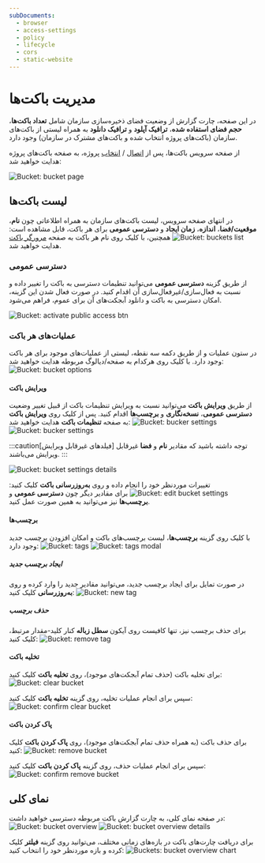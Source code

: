 ```yaml
---
subDocuments:
  - browser
  - access-settings
  - policy
  - lifecycle
  - cors
  - static-website
---
```


# مدیریت باکت‌ها

در این صفحه، چارت گزارش از وضعیت فضای ذخیره‌سازی سازمان شامل **تعداد باکت‌ها**، **حجم فضای استفاده شده**، **ترافیک آپلود** و **ترافیک دانلود** به همراه لیستی از باکت‌های سازمان (باکت‌های پروژه انتخاب شده و باکت‌های مشترک در سازمان) وجود دارد.

از صفحه سرویس باکت‌ها، پس از [اتصال](../getting-started#bind-project) / [انتخاب](../getting-started#select-project) پروژه، به صفحه باکت‌های پروژه هدایت خواهید شد:

![Bucket: bucket page](../img/bucket-page.png)

## لیست باکت‌ها

در انتهای صفحه سرویس، لیست باکت‌های سازمان به همراه اطلاعاتی چون **نام**، **موقعیت/فضا**، **اندازه**، **زمان ایجاد** و **دسترسی عمومی** برای هر باکت، قابل مشاهده است:
![Bucket: buckets list](../img/buckets-list.png)
همچنین، با کلیک روی نام هر باکت به صفحه [مرورگر باکت](./browser) هدایت خواهید شد.

### دسترسی عمومی

‌از طریق گزینه **دسترسی عمومی** می‌‌توانید تنطیمات دسترسی به باکت را تغییر داده و نسبت به فعال‌سازی/غیرفعال‌سازی آن اقدام کنید. در صورت فعال شدن این گزینه، امکان دسترسی به باکت و دانلود آبجکت‌های آن برای عموم، فراهم می‌شود.

![Bucket: activate public access btn](../img/activate-bucket-public-access-btn.png)

### عملیات‌های هر باکت

در ستون عملیات و از طریق دکمه سه نقطه، لیستی از عملیات‌های موجود برای هر باکت وجود دارد. با کلیک روی هرکدام به صفحه/دیالوگ مربوطه هدایت خواهید شد:
![Bucket: bucket options](../img/bucket-options.png)

#### ویرایش باکت

از طریق **ویرایش باکت** می‌توانید نسبت به ویرایش تنظیمات باکت از قبیل تغییر وضعیت **دسترسی عمومی**، **نسخه‌نگاری** و **برچسب‌ها** اقدام کنید. پس از کلیک روی **ویرایش باکت** به صفحه **تنظیمات باکت** هدایت خواهید شد:
![Bucket: bucker settings](../img/edit-bucket.png)
![Bucket: bucker settings](../img/bucket-settings-details.png)

:::caution[فیلدهای غیرقابل ویرایش]
توجه داشته باشید که مقادیر **نام** و **فضا** غیرقابل ویرایش می‌باشند.
:::

![Bucket: bucket settings details](../img/bucket-settings-details.png)

تغییرات موردنظر خود را انجام داده و روی **به‌روزرسانی باکت** کلیک کنید:
![Bucket: edit bucket settings](../img/edit-bucket-settings.png)
برای مقادیر دیگر چون **دسترسی عمومی** و **برچسب‌ها** نیز می‌توانید به همین صورت عمل کنید.

#### برچسب‌ها

با کلیک روی گزینه **برچسب‌ها**، لیست برچسب‌های باکت و امکان افزودن برچسب جدید وجود دارد:
![Bucket: tags](../img/bucket-tags.png)
![Bucket: tags modal](../img/bucket-tag-modal.png)

##### ایجاد برچسب جدید

در صورت تمایل برای ایجاد برچسب جدید، می‌توانید مقادیر جدید را وارد کرده و روی **به‌روزرسانی** کلیک کنید:
![Bucket: new tag](../img/add-new-tag.png)

##### حذف برچسب

برای حذف برچسب نیز، تنها کافیست روی آیکون **سطل زباله** کنار کلید-مقدار مرتبط، کلیک کنید:
![Bucket: remove tag](../img/remove-tag.png)

#### تخلیه باکت

برای تخلیه باکت (حذف تمام آبجکت‌های موجود)، روی **تخلیه باکت** کلیک کنید:
![Bucket: clear bucket](../img/clear-bucket.png)

سپس برای انجام عملیات تخلیه، روی گزینه **تخلیه باکت** کلیک کنید:
![Bucket: confirm clear bucket](../img/confirm-clear-bucket.png)

#### پاک کردن باکت

برای حذف باکت (به همراه حذف تمام آبجکت‌های موجود)، روی **پاک کردن باکت** کلیک کنید:
![Bucket: remove bucket](../img/remove-bucket.png)

سپس برای انجام عملیات حذف، روی گزینه **پاک کردن باکت** کلیک کنید:
![Bucket: confirm remove bucket](../img/confirm-remove-bucket.png)

## نمای کلی

در صفحه نمای کلی، به چارت گزارش باکت مربوطه دسترسی خواهید داشت:
![Bucket: bucket overview](../img/bucket-overview.png)
![Bucket: bucket overview details](../img/bucket-overview-details.png)

برای دریافت چارت‌های باکت در بازه‌های زمانی مختلف، می‌توانید روی گزینه **فیلتر** کلیک کرده و بازه موردنظر خود را انتخاب کنید:
![Buckets: bucket overview chart](../img/bucket-overview-chart.png)
